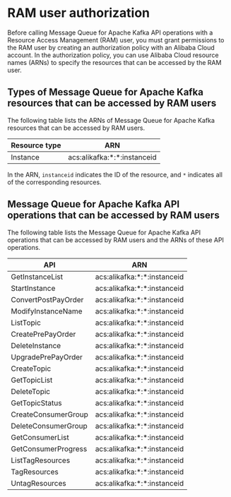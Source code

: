 # RAM user authorization

Before calling Message Queue for Apache Kafka API operations with a Resource Access Management \(RAM\) user, you must grant permissions to the RAM user by creating an authorization policy with an Alibaba Cloud account. In the authorization policy, you can use Alibaba Cloud resource names \(ARNs\) to specify the resources that can be accessed by the RAM user.

## Types of Message Queue for Apache Kafka resources that can be accessed by RAM users

The following table lists the ARNs of Message Queue for Apache Kafka resources that can be accessed by RAM users.

|Resource type|ARN|
|-------------|---|
|Instance|acs:alikafka:\*:\*:instanceid|

In the ARN, `instanceid` indicates the ID of the resource, and `*` indicates all of the corresponding resources.

## Message Queue for Apache Kafka API operations that can be accessed by RAM users

The following table lists the Message Queue for Apache Kafka API operations that can be accessed by RAM users and the ARNs of these API operations.

|API|ARN|
|---|---|
|GetInstanceList|acs:alikafka:\*:\*:instanceid|
|StartInstance|acs:alikafka:\*:\*:instanceid|
|ConvertPostPayOrder|acs:alikafka:\*:\*:instanceid|
|ModifyInstanceName|acs:alikafka:\*:\*:instanceid|
|ListTopic|acs:alikafka:\*:\*:instanceid|
|CreatePrePayOrder|acs:alikafka:\*:\*:instanceid|
|DeleteInstance|acs:alikafka:\*:\*:instanceid|
|UpgradePrePayOrder|acs:alikafka:\*:\*:instanceid|
|CreateTopic|acs:alikafka:\*:\*:instanceid|
|GetTopicList|acs:alikafka:\*:\*:instanceid|
|DeleteTopic|acs:alikafka:\*:\*:instanceid|
|GetTopicStatus|acs:alikafka:\*:\*:instanceid|
|CreateConsumerGroup|acs:alikafka:\*:\*:instanceid|
|DeleteConsumerGroup|acs:alikafka:\*:\*:instanceid|
|GetConsumerList|acs:alikafka:\*:\*:instanceid|
|GetConsumerProgress|acs:alikafka:\*:\*:instanceid|
|ListTagResources|acs:alikafka:\*:\*:instanceid|
|TagResources|acs:alikafka:\*:\*:instanceid|
|UntagResources|acs:alikafka:\*:\*:instanceid|

